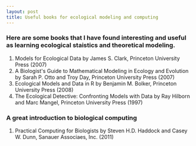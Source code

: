 ```yaml
---
layout: post
title: Useful books for ecological modeling and computing
---
```


### Here are some books that I have found interesting and useful as learning ecological staistics and theoretical modeling.

1. Models for Ecological Data by James S. Clark, Princeton University Press (2007)
2. A Biologist's Guide to Mathematical Modeling in Ecology and Evolution by Sarah P. Otto and Troy Day, Princeton University Press (2007)
3. Ecological Models and Data in R by Benjamin M. Bolker, Princeton University Press (2008)
4. The Ecological Detective: Confronting Models with Data by Ray Hilborn and Marc Mangel, Princeton University Press (1997)

### A great introduction to biological computing
1. Practical Computing for Biologists by Steven H.D. Haddock and Casey W. Dunn, Sanauer Associaes, Inc. (2011)


